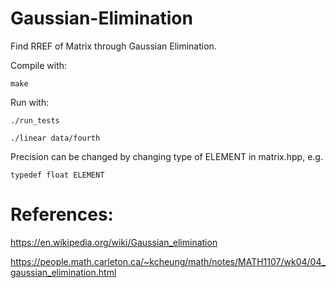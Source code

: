 # Gaussian-Elimination

Find RREF of Matrix through Gaussian Elimination. 

Compile with:

    make
    
Run with:

    ./run_tests
    
    ./linear data/fourth

Precision can be changed by changing type of ELEMENT in matrix.hpp, e.g.

    typedef float ELEMENT

# References:

<https://en.wikipedia.org/wiki/Gaussian_elimination>

<https://people.math.carleton.ca/~kcheung/math/notes/MATH1107/wk04/04_gaussian_elimination.html>
